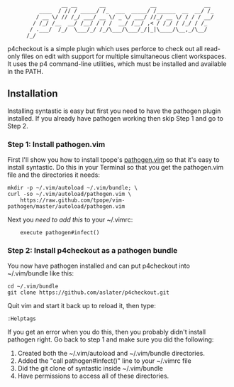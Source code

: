                     __ __       __              __               __ 
              ____  / // / _____/ /_  ___  _____/ /______  __  __/ /_
             / __ \/ // /_/ ___/ __ \/ _ \/ ___/ //_/ __ \/ / / / __/
            / /_/ /__  __/ /__/ / / /  __/ /__/ ,< / /_/ / /_/ / /_  
           / .___/  /_/  \___/_/ /_/\___/\___/_/|_|\____/\__,_/\__/  
          /_/                                                        
                                                                     
p4checkout is a simple plugin which uses perforce to check out all read-only
files on edit with support for multiple simultaneous client workspaces.  It
uses the p4 command-line utilities, which must be installed and available in
the PATH.

## Installation

Installing syntastic is easy but first you need to have the pathogen plugin installed.  If you already
have pathogen working then skip Step 1 and go to Step 2.

### Step 1: Install pathogen.vim

First I'll show you how to install tpope's [pathogen.vim](https://github.com/tpope/vim-pathogen) so that 
it's easy to install syntastic.  Do this in your Terminal so that you get the pathogen.vim file 
and the directories it needs:

    mkdir -p ~/.vim/autoload ~/.vim/bundle; \
    curl -so ~/.vim/autoload/pathogen.vim \
        https://raw.github.com/tpope/vim-pathogen/master/autoload/pathogen.vim

Next you *need to add this* to your ~/.vimrc:

        execute pathogen#infect()

### Step 2: Install p4checkout as a pathogen bundle

You now have pathogen installed and can put p4checkout into ~/.vim/bundle like this:

    cd ~/.vim/bundle
    git clone https://github.com/aslater/p4checkout.git

Quit vim and start it back up to reload it, then type:

    :Helptags

If you get an error when you do this, then you probably didn't install pathogen right.  Go back to
step 1 and make sure you did the following:

1. Created both the ~/.vim/autoload and ~/.vim/bundle directories.
2. Added the "call pathogen#infect()" line to your ~/.vimrc file
3. Did the git clone of syntastic inside ~/.vim/bundle
4. Have permissions to access all of these directories.
